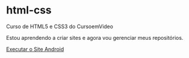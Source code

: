 # html-css
 Curso de HTML5 e CSS3 do CursoemVideo

Estou aprendendo a criar sites e agora vou gerenciar meus repositórios.

<a href="https://yasmindiaz-x.github.io/html-css/desafios/df010/android.html">Executar o Site Android</a>